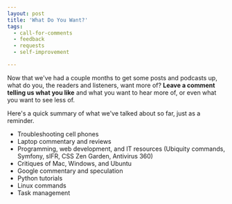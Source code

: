 ```yaml
---
layout: post
title: 'What Do You Want?'
tags:
  - call-for-comments
  - feedback
  - requests
  - self-improvement

---
```


Now that we've had a couple months to get some posts and podcasts up, what do you, the readers and listeners, want more of? <b>Leave a comment telling us what you like</b> and what you want to hear more of, or even what you want to see less of.

Here's a quick summary of what we've talked about so far, just as a reminder.

<ul>
<li>Troubleshooting cell phones</li>
<li>Laptop commentary and reviews</li>
<li>Programming, web development, and IT resources (Ubiquity commands, Symfony, sIFR, CSS Zen Garden, Antivirus 360)</li>
<li>Critiques of Mac, Windows, and Ubuntu</li>
<li>Google commentary and speculation</li>
<li>Python tutorials</li>
<li>Linux commands</li>
<li>Task management</li>
</ul>
